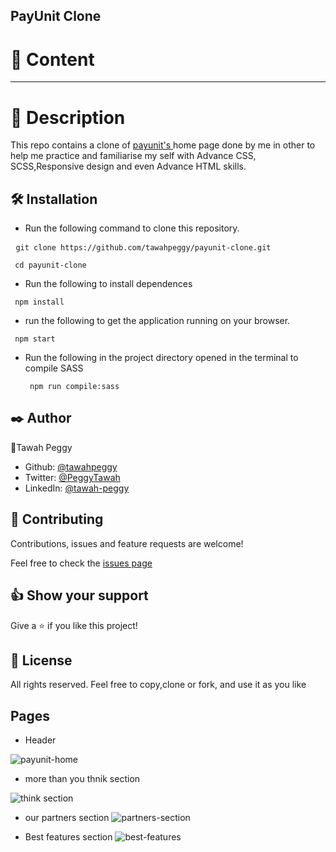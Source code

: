 ## PayUnit Clone
# 📝 Content
<hr/>

# 🧐 Description

This repo contains a clone of <a href="https://payunit.net/"> payunit's </a> home page done by me in other to help me practice and familiarise my self with Advance CSS, SCSS,Responsive design and even  Advance HTML skills.

## 🛠 Installation

- Run the following command to clone this repository.

<pre> <code>git clone https://github.com/tawahpeggy/payunit-clone.git</code></pre>
 
<pre><code> cd payunit-clone </code></pre>

 - Run the following to install dependences
 
 <pre><code> npm install </code></pre>
 
 - run the following to get the application running on your browser.<br/>
 
<pre><code> npm start  </code></pre>
- Run the following in the project directory opened in the terminal to compile SASS
  <pre><code> npm run compile:sass  </code></pre>



## ✒️ Author

👤Tawah Peggy
- Github: <a href="https://github.com/tawahpeggy"> @tawahpeggy</a>
- Twitter: <a href="https://twitter.com/PeggyTawah"> @PeggyTawah</a>
- LinkedIn: <a href ="nkedin.com/in/tawah-peggy-68642619a/">@tawah-peggy</a>

## 🤝 Contributing
Contributions, issues and feature requests are welcome!

Feel free to check the <a href="https://github.com/tawahpeggy/payunit-clone/issues"> issues page </a>

## 👍 Show your support
Give a ⭐️ if you like this project!

## 📝 License
All rights reserved.
Feel free to copy,clone or fork, and use it as you like

## Pages

- Header

![payunit-home](https://user-images.githubusercontent.com/40355086/156948978-0a22319e-537c-4d29-b1c8-92d912660a40.JPG)
- more than you thnik section

![think section](https://user-images.githubusercontent.com/40355086/156949066-32c514ba-9bc2-4fdb-8cb8-1400dd312b41.JPG)

- our partners section
![partners-section](https://user-images.githubusercontent.com/40355086/156949014-fcc5fe3d-0edc-47f4-9138-b86607897e40.JPG)

- Best features section
![best-features](https://user-images.githubusercontent.com/40355086/156949092-24837900-7962-4228-b036-7f9a8aefe05c.JPG)

